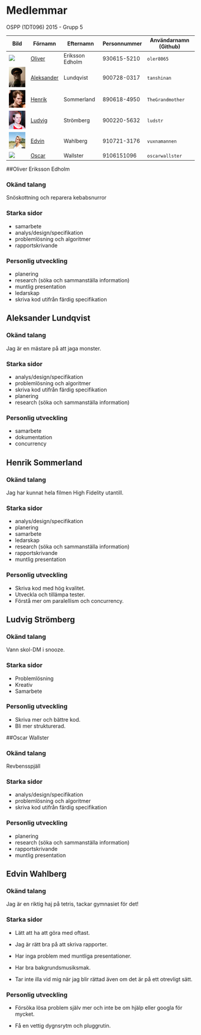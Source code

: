 # Medlemmar

OSPP (1DT096) 2015 - Grupp 5


Bild                                       | Förnamn               | Efternamn | Personnummer | Användarnamn (Github)
-------------------------------------------|-----------------------|-----------|--------------|----------------------
<img src="images/user.png" width="100px">  | [Oliver](#oler8065)  | Eriksson Edholm | 930615-5210 | `oler8065`
<img src="images/aleksander.png" width="100px">  | [Aleksander](#tanshinan)  | Lundqvist | 900728-0317  | `tanshinan`
<img src="images/henke.png" width="100px">  | [Henrik](#TheGrandmother)  | Sommerland | 890618-4950  | `TheGrandmother`
<img src="images/ludvig.jpg" width="100px">  | [Ludvig](#ludstr)  | Strömberg | 900220-5632  | `ludstr`
<img src="images/edvin.jpg" width="100px">  | [Edvin](#oler8065)  | Wahlberg | 910721-3176 | `vuxnamannen`
<img src="images/user.png" width="100px">  | [Oscar](#oscarwallster)  | Wallster | 9106151096  | `oscarwallster`


##Oliver Eriksson Edholm

### Okänd talang

Snöskottning och reparera kebabsnurror 

### Starka sidor

- samarbete
- analys/design/specifikation
- problemlösning och algoritmer
- rapportskrivande

### Personlig utveckling

- planering
- research (söka och sammanställa information)
- muntlig presentation
- ledarskap
- skriva kod utifrån färdig specifikation


## Aleksander Lundqvist

### Okänd talang

Jag är en mästare på att jaga monster.

### Starka sidor

- analys/design/specifikation
- problemlösning och algoritmer
- skriva kod utifrån färdig specifikation
- planering
- research (söka och sammanställa information)

### Personlig utveckling

- samarbete
- dokumentation
- concurrency

## Henrik Sommerland

### Okänd talang

Jag har kunnat hela filmen High Fidelity utantill.

### Starka sidor

- analys/design/specifikation
- planering
- samarbete
- ledarskap
- research (söka och sammanställa information)
- rapportskrivande
- muntlig presentation

### Personlig utveckling

- Skriva kod med hög kvalitet.
- Utveckla och tillämpa tester.
- Förstå mer om paralellism och concurrency. 

## Ludvig Strömberg

### Okänd talang

Vann skol-DM i snooze.

### Starka sidor

- Problemlösning
- Kreativ
- Samarbete

### Personlig utveckling

- Skriva mer och bättre kod.
- Bli mer strukturerad.


##Oscar Wallster

### Okänd talang

 Revbensspjäll 

### Starka sidor

- analys/design/specifikation
- problemlösning och algoritmer
- skriva kod utifrån färdig specifikation

### Personlig utveckling

- planering
- research (söka och sammanställa information)
- rapportskrivande
- muntlig presentation

## Edvin Wahlberg
### Okänd talang
Jag är en riktig haj på tetris, tackar gymnasiet för det!

### Starka sidor
- Lätt att ha att göra med oftast.

- Jag är rätt bra på att skriva rapporter. 

- Har inga problem med muntliga presentationer.

- Har bra bakgrundsmusiksmak. 

- Tar inte illa vid mig när jag blir rättad även om det är på ett otrevligt sätt. 

### Personlig utveckling

- Försöka lösa problem själv mer och inte be om hjälp eller googla för mycket. 

- Få en vettig dygnsrytm och pluggrutin. 
